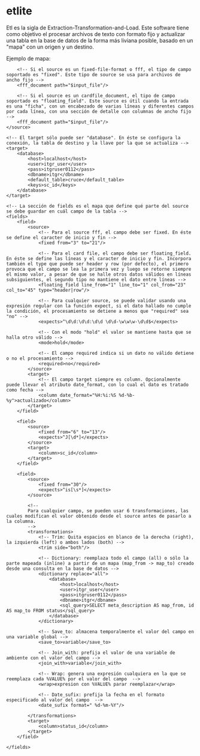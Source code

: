 
etlite
====

Etl es la sigla de Extraction-Transformation-and-Load. Este software tiene como objetivo el procesar archivos de texto con formato fijo y actualizar una tabla en la base de datos de la forma más liviana posible, basado en un "mapa" con un origen y un destino.

Ejemplo de mapa:

<?xml version="1.0" encoding="UTF-8"?>
<!-- Tag base -->
<map>
	<!-- Se requiere UN source, el cual determina los tipos de campo que se soportan en fields/field/source/ -->
	<source>
		<!-- 
		Para cualquier source es obligatorio configurar un path, el cual puede ser una ruta estática o una variable pasada por línea de comando.
		Cuando el path comienza con "$", el etl espera un parámetro con el nombre a continuación de tal símbolo, por ejemplo, el path "$foobar" indica que en la línea de comando se debe pasar como argumento el parámetro "-foobar /ruta/al/archivo"
		-->
		
		<!-- Si el source es un fixed-file-format o fff, el tipo de campo soportado es "fixed". Este tipo de source se usa para archivos de ancho fijo -->
		<fff_document path="$input_file"/>

		<!-- Si el source es un cardfile_document, el tipo de campo soportado es "floating_field". Este source es útil cuando la entrada es una "ficha", con un encabezado de varias líneas y diferentes campos por cada línea, con una sección de detalle con columnas de ancho fijo -->
		<fff_document path="$input_file"/>
	</source>

	<!-- El target sólo puede ser "database". En éste se configura la conexión, la tabla de destino y la llave por la que se actualiza -->
	<target>
		<database>
			<host>localhost</host>
			<user>itgr_user</user>
			<pass>itgruser0112</pass>
			<dbname>itgr</dbname>
			<default_table>cruce</default_table>
			<keys>sc_id</keys>
		</database>
	</target>
	
	<!-- La sección de fields es el mapa que define qué parte del source se debe guardar en cuál campo de la tabla -->
	<fields>
		<field>
			<source>
				<!-- Para el source fff, el campo debe ser fixed. En éste se define el caracter de inicio y fin -->
				<fixed from="3" to="21"/>

				<!-- Para el card file, el campo debe ser floating_field. En éste se define las líneas y el caracter de inicio y fin. Incorpora también el type que puede ser header y row (por defecto), el primero provoca que el campo se lea la primera vez y luego se retorne siempre el mismo valor, a pesar de que se halle otros datos válidos en líneas subsiguientes, el segundo tipo no mantiene el dato entre líneas -->
				<floating_field line_from="1" line_to="1" col_from="23" col_to="45" type="header|row"/>

				<!-- Para cualquier source, se puede validar usando una expresión regular con la función expect, si el dato hallado no cumple la condición, el procesamiento se detiene a menos que "required" sea "no" -->
				<expects>^\d\d:\d\d:\d\d \d\d-\w\w\w-\d\d$</expects>

				<!-- Con el modo "hold" el valor se mantiene hasta que se halla otro válido -->
				<mode>hold</mode>

				<!-- El campo required indica si un dato no válido detiene o no el procesamiento -->
				<required>no</required>
			</source>
			<target>
				<!-- El campo target siempre es column. Opcionalmente puede llevar el atributo date_format, con lo cual el dato es tratado como fecha -->
				<column date_format="%H:%i:%S %d-%b-%y">actualizado</column>
			</target>
		</field>
		
		<field>
			<source>
				<fixed from="6" to="13"/>
				<expects>^J[\d*]</expects>
			</source>
			<target>
				<column>sc_id</column>
			</target>
		</field>

		<field>
			<source>
				<fixed from="30"/>
				<expects>^is[\s*]</expects>
			</source>

			<!--
			Para cualquier campo, se pueden usar 6 transformaciones, las cuales modifican el valor obtenido desde el source antes de pasarlo a la columna.
			-->
			<transformations>
				<!-- Trim: Quita espacios en blanco de la derecha (right), la izquierda (left) o ambos lados (both) -->
				<trim side="both"/>

				<!-- Dictionary: reemplaza todo el campo (all) o sólo la parte mapeada (inline) a partir de un mapa (map_from -> map_to) creado desde una consulta en la base de datos -->
				<dictionary replace="all">
					<database>
						<host>localhost</host>
						<user>itgr_user</user>
						<pass>itgruser0112</pass>
						<dbname>itgr</dbname>
						<sql_query>SELECT meta_description AS map_from, id AS map_to FROM status</sql_query>
					</database>
				</dictionary>

				<!-- Save_to: almacena temporalmente el valor del campo en una variable global -->
				<save_to>variable</save_to>

				<!-- Join_with: prefija el valor de una variable de ambiente con el valor del campo -->
				<join_with>variable</join_with>

				<!-- Wrap: genera una expresión cualquiera en la que se reemplaza cada %VALUE% por el valor del campo  -->
				<wrap>expresion con %VALUE% parar reemplazar</wrap>

				<!-- Date_sufix: prefija la fecha en el formato especificado al valor del campo  -->
				<date_sufix format=" %d-%m-%Y"/>

			</transformations>
			<target>
				<column>status_id</column>
			</target>
		</field>

	</fields>
</map>
